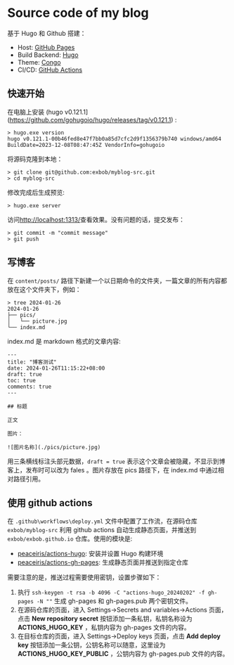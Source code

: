 # Source code of my blog

基于 Hugo 和 Github 搭建：

- Host: [GitHub Pages](https://pages.github.com/)
- Build Backend: [Hugo](https://gohugo.io/)
- Theme: [Congo](https://jpanther.github.io/congo/)
- CI/CD: [GitHub Actions](https://github.com/features/actions)

## 快速开始

在电脑上安装 (hugo v0.121.1](https://github.com/gohugoio/hugo/releases/tag/v0.121.1) :

```
> hugo.exe version
hugo v0.121.1-00b46fed8e47f7bb0a85d7cfc2d9f1356379b740 windows/amd64 BuildDate=2023-12-08T08:47:45Z VendorInfo=gohugoio
```

将源码克隆到本地：

```
> git clone git@github.com:exbob/myblog-src.git
> cd myblog-src
```

修改完成后生成预览:

```
> hugo.exe server
```

访问<http://localhost:1313/>查看效果。没有问题的话，提交发布：

```
> git commit -m "commit message"
> git push
```

## 写博客

在 `content/posts/` 路径下新建一个以日期命令的文件夹，一篇文章的所有内容都放在这个文件夹下，例如：

```
> tree 2024-01-26
2024-01-26
├── pics/
│   └── picture.jpg
└── index.md
```

index.md 是 markdown 格式的文章内容:

```
---
title: "博客测试"
date: 2024-01-26T11:15:22+08:00
draft: true
toc: true
comments: true
---

## 标题

正文

图片：

![图片名称](./pics/picture.jpg)
```

用三条横线标注头部元数据，`draft = true` 表示这个文章会被隐藏，不显示到博客上，发布时可以改为 fales 。图片存放在 pics 路径下，在 index.md 中通过相对路径引用。

## 使用 github actions

在 `.github\workflows\deploy.yml` 文件中配置了工作流，在源码仓库 `exbob/myblog-src` 利用 github actions 自动生成静态页面，并推送到 `exbob/exbob.github.io` 仓库。使用的模块是:

- [peaceiris/actions-hugo](https://github.com/peaceiris/actions-hugo): 安装并设置 Hugo 构建环境
- [peaceiris/actions-gh-pages](https://github.com/peaceiris/actions-gh-pages): 生成静态页面并推送到指定仓库

需要注意的是，推送过程需要使用密钥，设置步骤如下：

1. 执行 `ssh-keygen -t rsa -b 4096 -C "actions-hugo_20240202" -f gh-pages -N ""` 生成 gh-pages 和 gh-pages.pub 两个密钥文件。
2. 在源码仓库的页面，进入 Settings->Secrets and variables->Actions 页面，点击 **New repository secret** 按钮添加一条私钥，私钥名称设为 **ACTIONS_HUGO_KEY** ，私钥内容为 gh-pages 文件的内容。
3. 在目标仓库的页面，进入 Settings->Deploy keys 页面，点击 **Add deploy key** 按钮添加一条公钥，公钥名称可以随意，这里设为 **ACTIONS_HUGO_KEY_PUBLIC** ，公钥内容为 gh-pages.pub 文件的内容。
